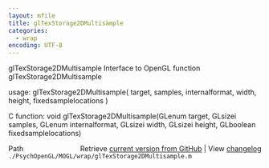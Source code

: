 ```yaml
---
layout: mfile
title: glTexStorage2DMultisample
categories:
  - wrap
encoding: UTF-8
---
```


glTexStorage2DMultisample  Interface to OpenGL function glTexStorage2DMultisample  

usage:  glTexStorage2DMultisample( target, samples, internalformat, width, height, fixedsamplelocations )  

C function:  void glTexStorage2DMultisample(GLenum target, GLsizei samples, GLenum internalformat, GLsizei width, GLsizei height, GLboolean fixedsamplelocations)  


<div class="code_header" style="text-align:right;">
  <span style="float:left;">Path&nbsp;&nbsp;</span> <span class="counter">Retrieve <a href=
  "https://raw.github.com/Psychtoolbox-3/Psychtoolbox-3/beta/./PsychOpenGL/MOGL/wrap/glTexStorage2DMultisample.m">current version from GitHub</a> | View <a href=
  "https://github.com/Psychtoolbox-3/Psychtoolbox-3/commits/beta/./PsychOpenGL/MOGL/wrap/glTexStorage2DMultisample.m">changelog</a></span>
</div>
<div class="code">
  <code>./PsychOpenGL/MOGL/wrap/glTexStorage2DMultisample.m</code>
</div>
